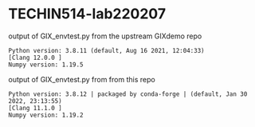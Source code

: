 # TECHIN514-lab220207


output of GIX_envtest.py from the upstream GIXdemo repo
```
Python version: 3.8.11 (default, Aug 16 2021, 12:04:33) 
[Clang 12.0.0 ]
Numpy version: 1.19.5
```

output of GIX_envtest.py from from this repo
```
Python version: 3.8.12 | packaged by conda-forge | (default, Jan 30 2022, 23:13:55) 
[Clang 11.1.0 ]
Numpy version: 1.19.2
```